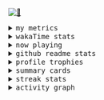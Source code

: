 [![🐙](https://hits.seeyoufarm.com/api/count/incr/badge.svg?url=https%3A%2F%2Fgithub.com%2Fktnkk%2Fhit-counter&count_bg=%23070707&title_bg=%23070707&icon=&icon_color=%23E7E7E7&title=visitors&edge_flat=true)](https://hits.seeyoufarm.com)

<details>
  <summary> <samp>my metrics</samp></summary>
  
  <br>
  
 ![🐳](https://github.com/kkhys/kkhys/blob/main/github-metrics.svg)
  
  ***
</details>

<details>
  <summary> <samp>wakaTime stats</samp></summary>
  
  <br>
  
<!--START_SECTION:waka-->
![Code Time](http://img.shields.io/badge/Code%20Time-3%2C565%20hrs%2026%20mins-blue)

**🐱 My GitHub Data** 

> 📦 5.1 MB Used in GitHub's Storage 
 > 
> 💼 Opted to Hire
 > 
> 📜 9 Public Repositories 
 > 
> 🔑 23 Private Repositories 
 > 
**I'm an Early 🐤** 

```text
🌞 Morning                9724 commits        ███████░░░░░░░░░░░░░░░░░░   28.12 % 
🌆 Daytime                7643 commits        ██████░░░░░░░░░░░░░░░░░░░   22.10 % 
🌃 Evening                14395 commits       ██████████░░░░░░░░░░░░░░░   41.63 % 
🌙 Night                  2816 commits        ██░░░░░░░░░░░░░░░░░░░░░░░   08.14 % 
```
📅 **I'm Most Productive on Sunday** 

```text
Monday                   4364 commits        ███░░░░░░░░░░░░░░░░░░░░░░   12.62 % 
Tuesday                  4845 commits        ████░░░░░░░░░░░░░░░░░░░░░   14.01 % 
Wednesday                4652 commits        ███░░░░░░░░░░░░░░░░░░░░░░   13.45 % 
Thursday                 4492 commits        ███░░░░░░░░░░░░░░░░░░░░░░   12.99 % 
Friday                   4768 commits        ███░░░░░░░░░░░░░░░░░░░░░░   13.79 % 
Saturday                 5359 commits        ████░░░░░░░░░░░░░░░░░░░░░   15.50 % 
Sunday                   6098 commits        ████░░░░░░░░░░░░░░░░░░░░░   17.64 % 
```


📊 **This Week I Spent My Time On** 

```text
🕑︎ Time Zone: Asia/Tokyo

💬 Programming Languages: 
Other                    56 hrs 52 mins      ████████████████████░░░░░   78.03 % 
Java                     8 hrs 35 mins       ███░░░░░░░░░░░░░░░░░░░░░░   11.79 % 
MDX                      3 hrs 33 mins       █░░░░░░░░░░░░░░░░░░░░░░░░   04.88 % 
TypeScript               2 hrs 49 mins       █░░░░░░░░░░░░░░░░░░░░░░░░   03.87 % 
HTML                     19 mins             ░░░░░░░░░░░░░░░░░░░░░░░░░   00.44 % 

🔥 Editors: 
Chrome                   56 hrs 52 mins      ████████████████████░░░░░   78.03 % 
Intellijidea             9 hrs 52 mins       ███░░░░░░░░░░░░░░░░░░░░░░   13.54 % 
WebStorm                 6 hrs 5 mins        ██░░░░░░░░░░░░░░░░░░░░░░░   08.35 % 
DataGrip                 3 mins              ░░░░░░░░░░░░░░░░░░░░░░░░░   00.08 % 

💻 Operating System: 
Mac                      72 hrs 53 mins      █████████████████████████   100.00 % 
```


 Last Updated on 2024/05/22 18:39:04 UTC
<!--END_SECTION:waka-->
  
  ***
</details>


<details>
  <summary> <samp>now playing</samp></summary>
  
  <br>
 
 [![🐟](https://spotify-github-profile.vercel.app/api/view?uid=31ryofms4dnv7mrohhepo4c4zgqu&cover_image=true&theme=default&show_offline=false&background_color=121212&bar_color=53b14f&bar_color_cover=false)](https://open.spotify.com/user/31ryofms4dnv7mrohhepo4c4zgqu)
  
  ***
</details>

<details>
  <summary> <samp>github readme stats</samp></summary>
  
  <br>
  
 <p align="left"> 
  <img alt="🐠" src="https://github-readme-stats.vercel.app/api?username=kkhys&count_private=true&show_icons=true&theme=dark&include_all_commits=true" />
  <img alt="🐟" src="https://github-readme-stats.vercel.app/api/top-langs/?username=kkhys&layout=compact&theme=dark&langs_count=10&hide=HTML,CSS,SCSS" />
</p>
  
  ***
</details>

<details>
  <summary> <samp>profile trophies</samp></summary>
  
  <br>
  
  [![🐬](https://github-profile-trophy.vercel.app/?username=kkhys&rank=SECRET,SSS,SS,S,AAA,AA,A&theme=darkhub&row=1&margin-w=10&no-bg=true)](https://github.com/ryo-ma/github-profile-trophy)
  
  ***
</details>

<details>
  <summary> <samp>summary cards</samp></summary>
  
  <br>
  
  ![🐋](https://github-profile-summary-cards.vercel.app/api/cards/profile-details?username=kkhys&theme=github_dark)
  ![🦑](https://github-profile-summary-cards.vercel.app/api/cards/repos-per-language?username=kkhys&theme=github_dark)
  ![🦭](https://github-profile-summary-cards.vercel.app/api/cards/most-commit-language?username=kkhys&theme=github_dark)
  ![🦀](https://github-profile-summary-cards.vercel.app/api/cards/stats?username=kkhys&theme=github_dark)
  ![🦈](https://github-profile-summary-cards.vercel.app/api/cards/productive-time?username=kkhys&theme=github_dark)
  
  ***
</details>

<details>
  <summary> <samp>streak stats</samp></summary>
  
  <br>
  
  [![🐠](http://github-readme-streak-stats.herokuapp.com?user=kkhys&theme=dark)](https://git.io/streak-stats)
  
  ***
</details>

<details>
  <summary> <samp>activity graph</samp></summary>
  
  <br>
  
  [![🐡](https://github-readme-activity-graph.vercel.app/graph?username=kkhys&theme=xcode)](https://github.com/ashutosh00710/github-readme-activity-graph)
  
  ***
</details>
